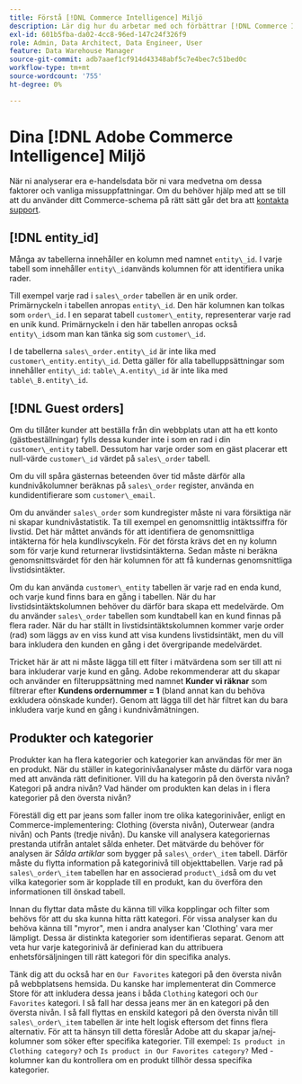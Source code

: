 ```yaml
---
title: Förstå [!DNL Commerce Intelligence] Miljö
description: Lär dig hur du arbetar med och förbättrar [!DNL Commerce Intelligence] miljö.
exl-id: 601b5fba-da02-4cc8-96ed-147c24f326f9
role: Admin, Data Architect, Data Engineer, User
feature: Data Warehouse Manager
source-git-commit: adb7aaef1cf914d43348abf5c7e4bec7c51bed0c
workflow-type: tm+mt
source-wordcount: '755'
ht-degree: 0%

---
```


# Dina [!DNL Adobe Commerce Intelligence] Miljö

När ni analyserar era e-handelsdata bör ni vara medvetna om dessa faktorer och vanliga missuppfattningar. Om du behöver hjälp med att se till att du använder ditt Commerce-schema på rätt sätt går det bra att [kontakta support](https://experienceleague.adobe.com/docs/commerce-knowledge-base/kb/troubleshooting/miscellaneous/mbi-service-policies.html).

## [!DNL entity\_id]

Många av tabellerna innehåller en kolumn med namnet `entity\_id`. I varje tabell som innehåller `entity\_id`används kolumnen för att identifiera unika rader.

Till exempel varje rad i `sales\_order` tabellen är en unik order. Primärnyckeln i tabellen anropas `entity\_id`. Den här kolumnen kan tolkas som `order\_id`. I en separat tabell `customer\_entity`, representerar varje rad en unik kund. Primärnyckeln i den här tabellen anropas också `entity\_id`som man kan tänka sig som `customer\_id`.

I de tabellerna `sales\_order.entity\_id` är inte lika med `customer\_entity.entity\_id`. Detta gäller för alla tabelluppsättningar som innehåller `entity\_id`: `table\_A.entity\_id` är inte lika med `table\_B.entity\_id`.

## [!DNL Guest orders]

Om du tillåter kunder att beställa från din webbplats utan att ha ett konto (gästbeställningar) fylls dessa kunder inte i som en rad i din `customer\_entity` tabell. Dessutom har varje order som en gäst placerar ett null-värde `customer\_id` värdet på `sales\_order` tabell.

Om du vill spåra gästernas beteenden över tid måste därför alla kundnivåkolumner beräknas på `sales\_order` register, använda en kundidentifierare som `customer\_email`.

Om du använder `sales\_order` som kundregister måste ni vara försiktiga när ni skapar kundnivåstatistik. Ta till exempel en genomsnittlig intäktssiffra för livstid. Det här måttet används för att identifiera de genomsnittliga intäkterna för hela kundlivscykeln. För det första krävs det en ny kolumn som för varje kund returnerar livstidsintäkterna. Sedan måste ni beräkna genomsnittsvärdet för den här kolumnen för att få kundernas genomsnittliga livstidsintäkter.

Om du kan använda `customer\_entity` tabellen är varje rad en enda kund, och varje kund finns bara en gång i tabellen. När du har livstidsintäktskolumnen behöver du därför bara skapa ett medelvärde. Om du använder `sales\_order` tabellen som kundtabell kan en kund finnas på flera rader. När du har ställt in livstidsintäktskolumnen kommer varje order (rad) som läggs av en viss kund att visa kundens livstidsintäkt, men du vill bara inkludera den kunden en gång i det övergripande medelvärdet.

Tricket här är att ni måste lägga till ett filter i mätvärdena som ser till att ni bara inkluderar varje kund en gång. Adobe rekommenderar att du skapar och använder en filteruppsättning med namnet **Kunder vi räknar** som filtrerar efter **Kundens ordernummer = 1** (bland annat kan du behöva exkludera oönskade kunder). Genom att lägga till det här filtret kan du bara inkludera varje kund en gång i kundnivåmätningen.

## Produkter och kategorier

Produkter kan ha flera kategorier och kategorier kan användas för mer än en produkt. När du ställer in kategorinivåanalyser måste du därför vara noga med att använda rätt definitioner. Vill du ha kategorin på den översta nivån? Kategori på andra nivån? Vad händer om produkten kan delas in i flera kategorier på den översta nivån?

Föreställ dig ett par jeans som faller inom tre olika kategorinivåer, enligt en Commerce-implementering: Clothing (översta nivån), Outerwear (andra nivån) och Pants (tredje nivån). Du kanske vill analysera kategoriernas prestanda utifrån antalet sålda enheter. Det mätvärde du behöver för analysen är _Sålda artiklar_ som bygger på `sales\_order\_item` tabell. Därför måste du flytta information på kategorinivå till objekttabellen. Varje rad på `sales\_order\_item` tabellen har en associerad `product\_id`så om du vet vilka kategorier som är kopplade till en produkt, kan du överföra den informationen till önskad tabell.

Innan du flyttar data måste du känna till vilka kopplingar och filter som behövs för att du ska kunna hitta rätt kategori. För vissa analyser kan du behöva känna till &quot;myror&quot;, men i andra analyser kan &#39;Clothing&#39; vara mer lämpligt. Dessa är distinkta kategorier som identifieras separat. Genom att veta hur varje kategorinivå är definierad kan du attribuera enhetsförsäljningen till rätt kategori för din specifika analys.

Tänk dig att du också har en `Our Favorites` kategori på den översta nivån på webbplatsens hemsida. Du kanske har implementerat din Commerce Store för att inkludera dessa jeans i båda `Clothing` kategori och `Our Favorites` kategori. I så fall har dessa jeans mer än en kategori på den översta nivån. I så fall flyttas en enskild kategori på den översta nivån till `sales\_order\_item` tabellen är inte helt logisk eftersom det finns flera alternativ. För att ta hänsyn till detta föreslår Adobe att du skapar ja/nej-kolumner som söker efter specifika kategorier. Till exempel: `Is product in Clothing category?` och `Is product in Our Favorites category?` Med -kolumner kan du kontrollera om en produkt tillhör dessa specifika kategorier.
